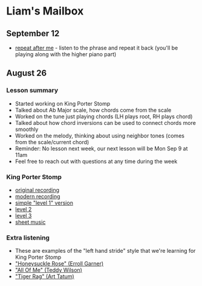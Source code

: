 # Liam's Mailbox

## September 12
- [repeat after me](./911.mp3) - listen to the phrase and repeat it back (you'll be playing along with the higher piano part)

## August 26

### Lesson summary
- Started working on King Porter Stomp
- Talked about Ab Major scale, how chords come from the scale
- Worked on the tune just playing chords (LH plays root, RH plays chord)
- Talked about how chord inversions can be used to connect chords more smoothly
- Worked on the melody, thinking about using neighbor tones (comes from the scale/current chord)
- Reminder: No lesson next week, our next lesson will be Mon Sep 9 at 11am
- Feel free to reach out with questions at any time during the week

### King Porter Stomp
- [original recording](./porter.mp3)
- [modern recording](./wodehouse.mp3)
- [simple "level 1" version](./1.mp3)
- [level 2](./2.mp3)
- [level 3](./3.mp3)
- [sheet music](./sheet.pdf)

### Extra listening
- These are examples of the "left hand stride" style that we're learning for King Porter Stomp
- ["Honeysuckle Rose" (Erroll Garner)](https://www.youtube.com/watch?v=VtQpFzu-unE)
- ["All Of Me" (Teddy Wilson)](https://www.youtube.com/watch?v=OHcV9gQvSQg)
- ["Tiger Rag" (Art Tatum)](https://www.youtube.com/watch?v=CaPeks0H3_s)
